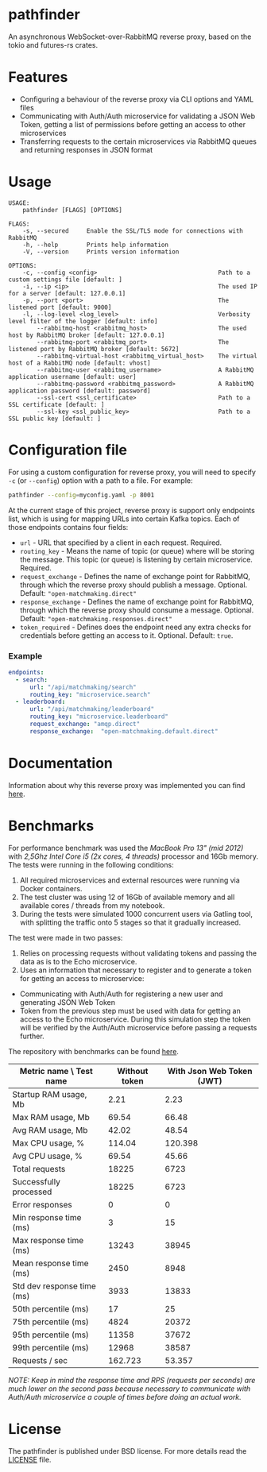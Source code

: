 # pathfinder
An asynchronous WebSocket-over-RabbitMQ reverse proxy, based on the tokio and futures-rs crates.

# Features
- Configuring a behaviour of the reverse proxy via CLI options and YAML files
- Communicating with Auth/Auth microservice for validating a JSON Web Token, getting a list of permissions before getting an access to other microservices
- Transferring requests to the certain microservices via RabbitMQ queues and returning responses in JSON format

# Usage
```
USAGE:
    pathfinder [FLAGS] [OPTIONS]

FLAGS:
    -s, --secured     Enable the SSL/TLS mode for connections with RabbitMQ
    -h, --help        Prints help information
    -V, --version     Prints version information

OPTIONS:
    -c, --config <config>                                  Path to a custom settings file [default: ]
    -i, --ip <ip>                                          The used IP for a server [default: 127.0.0.1]
    -p, --port <port>                                      The listened port [default: 9000]
    -l, --log-level <log_level>                            Verbosity level filter of the logger [default: info]
        --rabbitmq-host <rabbitmq_host>                    The used host by RabbitMQ broker [default: 127.0.0.1]
        --rabbitmq-port <rabbitmq_port>                    The listened port by RabbitMQ broker [default: 5672]
        --rabbitmq-virtual-host <rabbitmq_virtual_host>    The virtual host of a RabbitMQ node [default: vhost]
        --rabbitmq-user <rabbitmq_username>                A RabbitMQ application username [default: user]
        --rabbitmq-password <rabbitmq_password>            A RabbitMQ application password [default: password]
        --ssl-cert <ssl_certificate>                       Path to a SSL certificate [default: ]
        --ssl-key <ssl_public_key>                         Path to a SSL public key [default: ]
```

# Configuration file
For using a custom configuration for reverse proxy, you will need to specify `-c` (or `--config`) option with a path to
a file. For example:
```bash
pathfinder --config=myconfig.yaml -p 8001
```
At the current stage of this project, reverse proxy is support only endpoints list, which is using for mapping URLs into certain Kafka topics.
Each of those endpoints contains four fields:
- `url` - URL that specified by a client in each request. Required.
- `routing_key` - Means the name of topic (or queue) where will be storing the message. This topic (or queue) is listening by certain microservice. Required.
- `request_exchange` - Defines the name of exchange point for RabbitMQ, through which the reverse proxy should publish a message. Optional. Default: `"open-matchmaking.direct"`
- `response_exchange` - Defines the name of exchange point for RabbitMQ, through which the reverse proxy should consume a message. Optional. Default: `"open-matchmaking.responses.direct"`
- `token_required` - Defines does the endpoint need any extra checks for credentials before getting an access to it. Optional. Default: `true`.

### Example
```yaml
endpoints:
  - search:
      url: "/api/matchmaking/search"
      routing_key: "microservice.search"
  - leaderboard:
      url: "/api/matchmaking/leaderboard"
      routing_key: "microservice.leaderboard"
      request_exchange: "amqp.direct"
      response_exchange:  "open-matchmaking.default.direct"
```

# Documentation
Information about why this reverse proxy was implemented you can find [here](https://github.com/OpenMatchmaking/documentation/blob/master/docs/components/reverse-proxy.md#reverse-proxy).

# Benchmarks
For performance benchmark was used the *MacBook Pro 13" (mid 2012)* with *2,5Ghz Intel Core i5 (2x cores, 4 threads)* processor and 16Gb memory. The tests were running in the following conditions:
1. All required microservices and external resources were running via Docker containers.
2. The test cluster was using 12 of 16Gb of available memory and all available cores / threads from my notebook.
3. During the tests were simulated 1000 concurrent users via Gatling tool, with splitting the traffic onto 5 stages so that it gradually increased.

The test were made in two passes:
1. Relies on processing requests without validating tokens and passing the data as is to the Echo microservice.
2. Uses an information that necessary to register and to generate a token for getting an access to microservice:
- Communicating with Auth/Auth for registering a new user and generating JSON Web Token
- Token from the previous step must be used with data for getting an access to the Echo microservice. During this simulation step the token will be verified by the Auth/Auth microservice before passing a requests further.

The repository with benchmarks can be found [here](https://github.com/OpenMatchmaking/bench-pathfinder).

| Metric name \ Test name    | Without token | With Json Web Token (JWT) | 
|----------------------------|---------------|---------------------------| 
| Startup RAM usage, Mb      | 2.21          | 2.23                      |
| Max RAM usage, Mb          | 69.54         | 66.48                     |
| Avg RAM usage, Mb          | 42.02         | 48.54                     |
| Max CPU usage, %           | 114.04        | 120.398                   |
| Avg CPU usage, %           | 69.54         | 45.66                     |
| Total requests             | 18225         | 6723                      |
| Successfully processed     | 18225         | 6723                      |
| Error responses            | 0             | 0                         |
| Min response time (ms)     | 3             | 15                        |
| Max response time (ms)     | 13243         | 38945                     |
| Mean response time (ms)    | 2450          | 8948                      |
| Std dev response time (ms) | 3933          | 13833                     |
| 50th percentile (ms)       | 17            | 25                        |
| 75th percentile (ms)       | 4824          | 20372                     |
| 95th percentile (ms)       | 11358         | 37672                     |
| 99th percentile (ms)       | 12968         | 38587                     |
| Requests / sec             | 162.723       | 53.357                    |

*NOTE: Keep in mind the response time and RPS (requests per seconds) are much lower on the second pass because necessary to communicate with Auth/Auth microservice a couple of times before doing an actual work.*

# License
The pathfinder is published under BSD license. For more details read the [LICENSE](https://github.com/OpenMatchmaking/pathfinder/blob/master/LICENSE) file.
